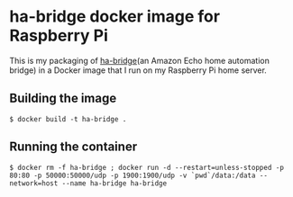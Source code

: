 # ha-bridge docker image for Raspberry Pi

This is my packaging of [ha-bridge](https://github.com/bwssytems/ha-bridge)(an Amazon Echo home automation bridge) in a Docker image that I run on my Raspberry Pi home server.

## Building the image
```
$ docker build -t ha-bridge .
```

## Running the container
```
$ docker rm -f ha-bridge ; docker run -d --restart=unless-stopped -p 80:80 -p 50000:50000/udp -p 1900:1900/udp -v `pwd`/data:/data --network=host --name ha-bridge ha-bridge
```